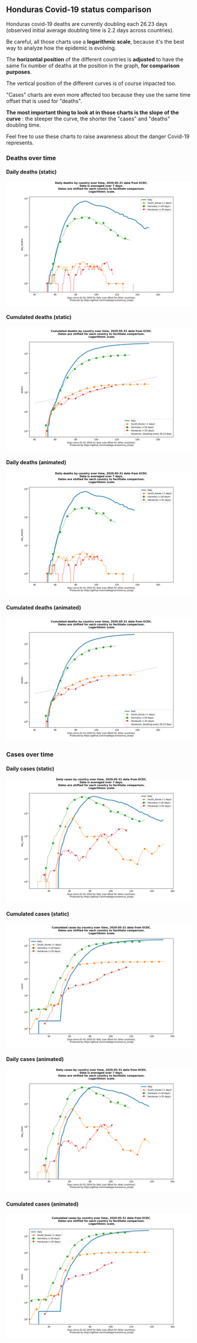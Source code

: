 ## Honduras Covid-19 status comparison 

Honduras covid-19 deaths are currently doubling each 26.23 days (observed initial average doubling time is 2.2 days across countries).



Be careful, all those charts use a **logarithmic scale**, because it's the best way to analyze how the epidemic is evolving.
 
The **horizontal position** of the different countries is **adjusted** to have the same fix number of deaths at the position in the graph, **for comparison purposes**.

The vertical position of the different curves is of course impacted too.

"Cases" charts are even more affected too because they use the same time offset that is used for "deaths".

**The most important thing to look at in those charts is the slope of the curve** : the steeper the curve, the shorter the "cases" and "deaths" doubling time.

Feel free to use these charts to raise awareness about the danger Covid-19 represents. 


 
### Deaths over time
 
#### Daily deaths (static)
![Honduras covid-19 daily deaths static chart](https://raw.githubusercontent.com/madlag/coronavirus_study/master/notebooks/graphs/2020-05-31/countries/Honduras/2020-05-31_Honduras_day_deaths.png "Honduras covid-19 day_deaths static chart")   
 
#### Cumulated deaths (static)
![Honduras covid-19 cumulated deaths static chart](https://raw.githubusercontent.com/madlag/coronavirus_study/master/notebooks/graphs/2020-05-31/countries/Honduras/2020-05-31_Honduras_deaths.png "Honduras covid-19 deaths static chart")   
 
#### Daily deaths (animated)
![Honduras covid-19 daily deaths animated chart](https://raw.githubusercontent.com/madlag/coronavirus_study/master/notebooks/graphs/2020-05-31/countries/Honduras/2020-05-31_Honduras_day_deaths.gif "Honduras covid-19 day_deaths animated chart")   
 
#### Cumulated deaths (animated)
![Honduras covid-19 cumulated deaths animated chart](https://raw.githubusercontent.com/madlag/coronavirus_study/master/notebooks/graphs/2020-05-31/countries/Honduras/2020-05-31_Honduras_deaths.gif "Honduras covid-19 deaths animated chart")   

 
### Cases over time
 
#### Daily cases (static)
![Honduras covid-19 daily cases static chart](https://raw.githubusercontent.com/madlag/coronavirus_study/master/notebooks/graphs/2020-05-31/countries/Honduras/2020-05-31_Honduras_day_cases.png "Honduras covid-19 day_cases static chart")   
 
#### Cumulated cases (static)
![Honduras covid-19 cumulated cases static chart](https://raw.githubusercontent.com/madlag/coronavirus_study/master/notebooks/graphs/2020-05-31/countries/Honduras/2020-05-31_Honduras_cases.png "Honduras covid-19 cases static chart")   
 
#### Daily cases (animated)
![Honduras covid-19 daily cases animated chart](https://raw.githubusercontent.com/madlag/coronavirus_study/master/notebooks/graphs/2020-05-31/countries/Honduras/2020-05-31_Honduras_day_cases.gif "Honduras covid-19 day_cases animated chart")   
 
#### Cumulated cases (animated)
![Honduras covid-19 cumulated cases animated chart](https://raw.githubusercontent.com/madlag/coronavirus_study/master/notebooks/graphs/2020-05-31/countries/Honduras/2020-05-31_Honduras_cases.gif "Honduras covid-19 cases animated chart")   


